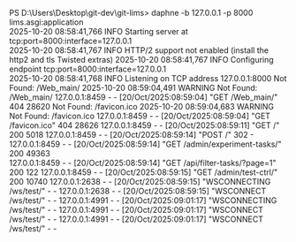 PS D:\Users\Desktop\git-dev\git-lims> daphne -b 127.0.0.1 -p 8000 lims.asgi:application   
2025-10-20 08:58:41,766 INFO     Starting server at tcp:port=8000:interface=127.0.0.1     
2025-10-20 08:58:41,767 INFO     HTTP/2 support not enabled (install the http2 and tls Twisted extras)
2025-10-20 08:58:41,767 INFO     Configuring endpoint tcp:port=8000:interface=127.0.0.1   
2025-10-20 08:58:41,768 INFO     Listening on TCP address 127.0.0.1:8000
Not Found: /Web_main/
2025-10-20 08:59:04,491 WARNING  Not Found: /Web_main/
127.0.0.1:8459 - - [20/Oct/2025:08:59:04] "GET /Web_main/" 404 28620
Not Found: /favicon.ico
2025-10-20 08:59:04,683 WARNING  Not Found: /favicon.ico
127.0.0.1:8459 - - [20/Oct/2025:08:59:04] "GET /favicon.ico" 404 28626
127.0.0.1:8459 - - [20/Oct/2025:08:59:11] "GET /" 200 5018
127.0.0.1:8459 - - [20/Oct/2025:08:59:14] "POST /" 302 -
127.0.0.1:8459 - - [20/Oct/2025:08:59:14] "GET /admin/experiment-tasks/" 200 49363        
127.0.0.1:8459 - - [20/Oct/2025:08:59:14] "GET /api/filter-tasks/?page=1" 200 122
127.0.0.1:8459 - - [20/Oct/2025:08:59:15] "GET /admin/test-ctrl/" 200 10740
127.0.0.1:2638 - - [20/Oct/2025:08:59:15] "WSCONNECTING /ws/test/" - -
127.0.0.1:2638 - - [20/Oct/2025:08:59:15] "WSCONNECT /ws/test/" - -
127.0.0.1:4991 - - [20/Oct/2025:09:01:17] "WSCONNECTING /ws/test/" - -
127.0.0.1:4991 - - [20/Oct/2025:09:01:17] "WSCONNECT /ws/test/" - -
127.0.0.1:4991 - - [20/Oct/2025:09:01:17] "WSCONNECT /ws/test/" - -